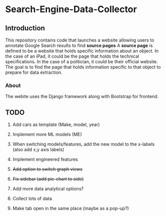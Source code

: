 # Search-Engine-Data-Collector

## Introduction
This repository contains code that launches a website allowing users to annotate Google Search results to find **source pages**
A **source page** is defined to be a website that holds specific information about an object. In the case of an iPad, it could be the page that holds the technical specifications. In the case of a politician, it could be their official website. The goal is to find the page that holds information specific to that object to prepare for data extraction.

### About
The webite uses the Django framework along with Bootstrap for frontend.



## TODO

1. Add cars as template (Make, model, year)

1. Implement more ML models (ME)

1. When switching models/features, add the new model to the x-labels (also add x,y axis labels)

1. Implement engineered features

2. ~~Add option to switch graph views~~

1. ~~Fix sidebar (add pie-chart to side)~~

1. Add more data analytical options?

3. Collect lots of data

3. Make tab open in the same place (maybe as a pop-up?)

